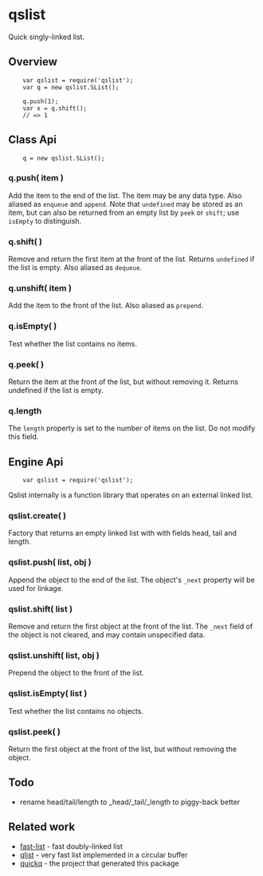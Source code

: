 qslist
======

Quick singly-linked list.


Overview
--------

        var qslist = require('qslist');
        var q = new qslist.SList();

        q.push(1);
        var x = q.shift();
        // => 1


Class Api
---------

        q = new qslist.SList();

### q.push( item )

Add the item to the end of the list.  The item may be any data type.  Also aliased
as `enqueue` and `append`.  Note that `undefined` may be stored as an item, but can
also be returned from an empty list by `peek` or `shift`; use `isEmpty` to distinguish.

### q.shift( )

Remove and return the first item at the front of the list.  Returns `undefined` if
the list is empty.  Also aliased as `dequeue`.

### q.unshift( item )

Add the item to the front of the list.  Also aliased as `prepend`.

### q.isEmpty( )

Test whether the list contains no items.

### q.peek( )

Return the item at the front of the list, but without removing it.
Returns undefined if the list is empty.

### q.length

The `length` property is set to the number of items on the list.
Do not modify this field.


Engine Api
----------

        var qslist = require('qslist');

Qslist internally is a function library that operates on an external linked list.

### qslist.create( )

Factory that returns an empty linked list with with fields head, tail and length.

### qslist.push( list, obj )

Append the object to the end of the list.  The object's `_next` property will be
used for linkage.

### qslist.shift( list )

Remove and return the first object at the front of the list.  The `_next` field of
the object is not cleared, and may contain unspecified data.

### qslist.unshift( list, obj )

Prepend the object to the front of the list.

### qslist.isEmpty( list )

Test whether the list contains no objects.

### qslist.peek( )

Return the first object at the front of the list, but without removing the object.


Todo
----

- rename head/tail/length to _head/_tail/_length to piggy-back better


Related work
------------

- [fast-list](https://npmjs.org/package/fast-list) - fast doubly-linked list
- [qlist](https://npmjs.org/package/qlist) - very fast list implemented in a circular buffer
- [quickq](https://github.com/andrasq/node-quickq) - the project that generated this package
